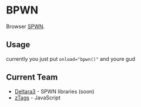 # BPWN
Browser [SPWN](https://github.com/Spu7Nix/SPWN-language).

## Usage
currently you just put `onload="bpwn()"` and youre gud

## Current Team
- [Deltara3](https://github.com/Deltara3) - SPWN libraries (soon)
- [zTags](https://github.com/zTags) - JavaScript
